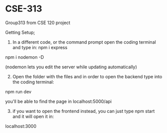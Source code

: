 # CSE-313
Group313 from CSE 120 project 

Getting Setup;
1. In a different code, or the command prompt open the coding terminal and type in:
npm i express

npm i nodemon -D

(nodemon lets you edit the server while updating automatically)

2. Open the folder with the files and in order to open the backend type into the coding terminal:

npm run dev

you'll be able to find the page in localhost:5000/api

3. if you want to open the frontend instead, you can just type npm start and it will open it in:

localhost:3000


